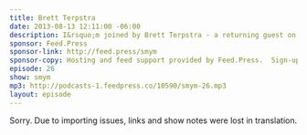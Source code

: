 ```yaml
---
title: Brett Terpstra
date: 2013-08-13 12:11:00 -06:00
description: I&rsquo;m joined by Brett Terpstra - a returning guest on SSKTN. He&rsquo;s the host of Systematic as well as code of a bunch of cool tools for making your Mac life easier and more efficient. We talk through his workflows, how stats don&rsquo;t affect his life and podcasting in a vacuum.
sponsor: Feed.Press
sponsor-link: http://feed.press/smym
sponsor-copy: Hosting and feed support provided by Feed.Press.  Sign-up today and try FeedPress on a 14 day trial (no contracts or commitments). Use promo code "smym" during checkout to get 10% off your first year.
episode: 26
show: smym
mp3: http://podcasts-1.feedpress.co/10590/smym-26.mp3
layout: episode
---
```


Sorry. Due to importing issues, links and show notes were lost in translation.
